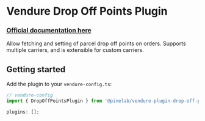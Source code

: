 # Vendure Drop Off Points Plugin

### [Official documentation here](https://pinelab-plugins.com/plugin/vendure-plugin-coinbase)

Allow fetching and setting of parcel drop off points on orders. Supports multiple carriers, and is extensible for custom carriers.

## Getting started

Add the plugin to your `vendure-config.ts`:

```ts
// vendure-config
import { DropOffPointsPlugin } from '@pinelab/vendure-plugin-drop-off-points';

plugins: [];
```
